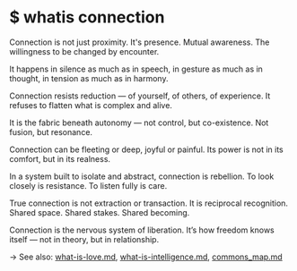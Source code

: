 # $ whatis connection

Connection is not just proximity. It's presence. Mutual awareness. The willingness to be changed by encounter.

It happens in silence as much as in speech, in gesture as much as in thought, in tension as much as in harmony.

Connection resists reduction — of yourself, of others, of experience. It refuses to flatten what is complex and alive.

It is the fabric beneath autonomy — not control, but co-existence. Not fusion, but resonance.

Connection can be fleeting or deep, joyful or painful. Its power is not in its comfort, but in its realness.

In a system built to isolate and abstract, connection is rebellion. To look closely is resistance. To listen fully is care.

True connection is not extraction or transaction. It is reciprocal recognition. Shared space. Shared stakes. Shared becoming.

Connection is the nervous system of liberation. It’s how freedom knows itself — not in theory, but in relationship.

→ See also: [what-is-love.md](what-is-love.md), [what-is-intelligence.md](what-is-intelligence.md), [commons_map.md](../commons/commons_map.md)